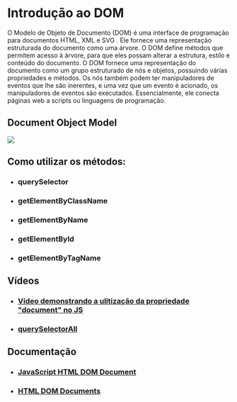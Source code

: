 # Introdução ao DOM
O Modelo de Objeto de Documento  (DOM) é uma interface de programação para documentos HTML, XML e SVG . Ele fornece uma representação estruturada do documento como uma árvore. O DOM define métodos que permitem acesso à árvore, para que eles possam alterar a estrutura, estilo e conteúdo do documento. O DOM fornece uma representação do documento como um grupo estruturado de nós e objetos, possuindo várias propriedades e métodos. Os nós também podem ter manipuladores de eventos que lhe são inerentes, e uma vez que um evento é acionado, os manipuladores de eventos são executados. Essencialmente, ele conecta páginas web a scripts ou linguagens de programação.
## Document Object Model
![](https://cdn.tutsplus.com/net/uploads/legacy/216_dom/img/dom_basic.png)
## Como utilizar os métodos:
- ### querySelector 
- ### getElementByClassName
- ### getElementByName
- ### getElementById
- ### getElementByTagName

## Vídeos
- ### [Vídeo demonstrando a ulitização da propriedade "document" no JS](https://www.youtube.com/watch?v=WWZX8RWLxIk)
- ### [querySelectorAll](https://www.youtube.com/watch?v=W0nOyrETMOw)
## Documentação 
- ### [JavaScript HTML DOM Document](https://www.w3schools.com/js/js_htmldom_document.asp)
- ### [HTML DOM Documents](https://www.w3schools.com/jsref/dom_obj_document.asp)